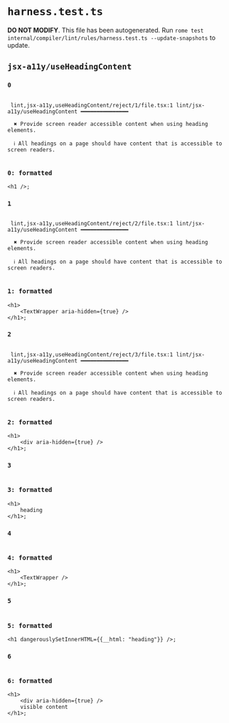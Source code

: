 # `harness.test.ts`

**DO NOT MODIFY**. This file has been autogenerated. Run `rome test internal/compiler/lint/rules/harness.test.ts --update-snapshots` to update.

## `jsx-a11y/useHeadingContent`

### `0`

```

 lint,jsx-a11y,useHeadingContent/reject/1/file.tsx:1 lint/jsx-a11y/useHeadingContent ━━━━━━━━━━━━━━━

  ✖ Provide screen reader accessible content when using heading elements.

  ℹ All headings on a page should have content that is accessible to screen readers.


```

### `0: formatted`

```tsx
<h1 />;

```

### `1`

```

 lint,jsx-a11y,useHeadingContent/reject/2/file.tsx:1 lint/jsx-a11y/useHeadingContent ━━━━━━━━━━━━━━━

  ✖ Provide screen reader accessible content when using heading elements.

  ℹ All headings on a page should have content that is accessible to screen readers.


```

### `1: formatted`

```tsx
<h1>
	<TextWrapper aria-hidden={true} />
</h1>;

```

### `2`

```

 lint,jsx-a11y,useHeadingContent/reject/3/file.tsx:1 lint/jsx-a11y/useHeadingContent ━━━━━━━━━━━━━━━

  ✖ Provide screen reader accessible content when using heading elements.

  ℹ All headings on a page should have content that is accessible to screen readers.


```

### `2: formatted`

```tsx
<h1>
	<div aria-hidden={true} />
</h1>;

```

### `3`

```

```

### `3: formatted`

```tsx
<h1>
	heading
</h1>;

```

### `4`

```

```

### `4: formatted`

```tsx
<h1>
	<TextWrapper />
</h1>;

```

### `5`

```

```

### `5: formatted`

```tsx
<h1 dangerouslySetInnerHTML={{__html: "heading"}} />;

```

### `6`

```

```

### `6: formatted`

```tsx
<h1>
	<div aria-hidden={true} />
	visible content
</h1>;

```
